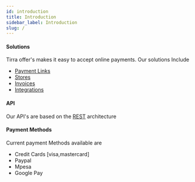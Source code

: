 ```yaml
---
id: introduction
title: Introduction
sidebar_label: Introduction
slug: /
---
```

#### Solutions

Tirra offer's makes it easy to accept online payments. Our solutions Include

 - [Payment Links](/docs/payment-links)
 - [Stores](/docs/stores)
 - [Invoices](/docs/invoices)
 - [Integrations](/docs/intergrations)

#### API

Our API's are based on the [REST](https://en.wikipedia.org/wiki/Representational_state_transfer) architecture 

#### Payment Methods

Current payment Methods available are

 - Credit Cards [visa,mastercard]
 - Paypal
 - Mpesa
 - Google Pay
